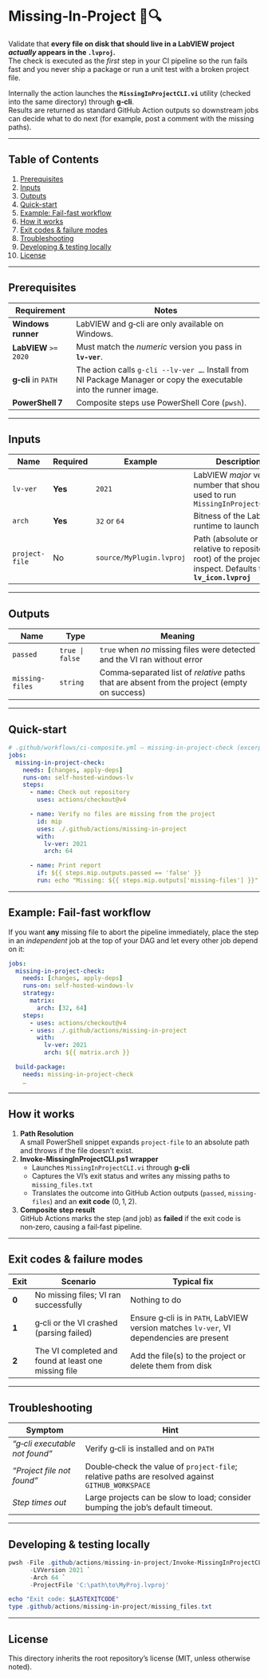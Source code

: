 # Missing‑In‑Project 💼🔍

Validate that **every file on disk that should live in a LabVIEW project _actually_ appears in the `.lvproj`.**  
The check is executed as the *first* step in your CI pipeline so the run fails fast and you never ship a package or run a unit test with a broken project file.

Internally the action launches the **`MissingInProjectCLI.vi`** utility (checked into the same directory) through **g‑cli**.  
Results are returned as standard GitHub Action outputs so downstream jobs can decide what to do next (for example, post a comment with the missing paths).

---

## Table of Contents
1. [Prerequisites](#prerequisites)  
2. [Inputs](#inputs)  
3. [Outputs](#outputs)  
4. [Quick-start](#quick-start)
5. [Example: Fail-fast workflow](#example-fail-fast-workflow)
6. [How it works](#how-it-works)  
7. [Exit codes & failure modes](#exit-codes--failure-modes)  
8. [Troubleshooting](#troubleshooting)  
9. [Developing & testing locally](#developing--testing-locally)  
10. [License](#license)

---

## Prerequisites
| Requirement            | Notes |
|------------------------|-------|
| **Windows runner**     | LabVIEW and g‑cli are only available on Windows. |
| **LabVIEW** `>= 2020`  | Must match the *numeric* version you pass in **`lv-ver`**. |
| **g‑cli** in `PATH`    | The action calls `g-cli --lv-ver …`. Install from NI Package Manager or copy the executable into the runner image. |
| **PowerShell 7**       | Composite steps use PowerShell Core (`pwsh`). |

---

## Inputs
| Name | Required | Example | Description |
|------|----------|---------|-------------|
| `lv-ver` | **Yes** | `2021` | LabVIEW *major* version number that should be used to run `MissingInProjectCLI.vi` |
| `arch` | **Yes** | `32` or `64` | Bitness of the LabVIEW runtime to launch |
| `project-file` | No | `source/MyPlugin.lvproj` | Path (absolute or relative to repository root) of the project to inspect. Defaults to **`lv_icon.lvproj`** |

---

## Outputs
| Name | Type | Meaning |
|------|------|---------|
| `passed` | `true \| false` | `true` when *no* missing files were detected and the VI ran without error |
| `missing-files` | `string` | Comma‑separated list of *relative* paths that are absent from the project (empty on success) |

---

## Quick-start
```yaml
# .github/workflows/ci-composite.yml – missing-in-project-check (excerpt)
jobs:
  missing-in-project-check:
    needs: [changes, apply-deps]
    runs-on: self-hosted-windows-lv
    steps:
      - name: Check out repository
        uses: actions/checkout@v4

      - name: Verify no files are missing from the project
        id: mip
        uses: ./.github/actions/missing-in-project
        with:
          lv-ver: 2021
          arch: 64

      - name: Print report
        if: ${{ steps.mip.outputs.passed == 'false' }}
        run: echo "Missing: ${{ steps.mip.outputs['missing-files'] }}"
```

---

## Example: Fail-fast workflow
If you want **any** missing file to abort the pipeline immediately, place the step in an *independent* job at the top of your DAG and let every other job depend on it:

```yaml
jobs:
  missing-in-project-check:
    needs: [changes, apply-deps]
    runs-on: self-hosted-windows-lv
    strategy:
      matrix:
        arch: [32, 64]
    steps:
      - uses: actions/checkout@v4
      - uses: ./.github/actions/missing-in-project
        with:
          lv-ver: 2021
          arch: ${{ matrix.arch }}

  build-package:
    needs: missing-in-project-check
    …
```

---

## How it works
1. **Path Resolution**  
   A small PowerShell snippet expands `project-file` to an absolute path and throws if the file doesn’t exist.
2. **Invoke‑MissingInProjectCLI.ps1 wrapper**  
   - Launches `MissingInProjectCLI.vi` through **g‑cli**  
   - Captures the VI’s exit status and writes any missing paths to `missing_files.txt`
   - Translates the outcome into GitHub Action outputs (`passed`, `missing-files`) and an **exit code** (0, 1, 2).
3. **Composite step result**  
   GitHub Actions marks the step (and job) as **failed** if the exit code is non‑zero, causing a fail‑fast pipeline.

---

## Exit codes & failure modes
| Exit | Scenario | Typical fix |
|------|----------|-------------|
| **0** | No missing files; VI ran successfully | Nothing to do |
| **1** | g‑cli or the VI crashed (parsing failed) | Ensure g‑cli is in `PATH`, LabVIEW version matches `lv-ver`, VI dependencies are present |
| **2** | The VI completed and found at least one missing file | Add the file(s) to the project or delete them from disk |

---

## Troubleshooting
| Symptom | Hint |
|---------|------|
| *“g‑cli executable not found”* | Verify g‑cli is installed and on `PATH` |
| *“Project file not found”* | Double‑check the value of `project-file`; relative paths are resolved against `GITHUB_WORKSPACE` |
| *Step times out* | Large projects can be slow to load; consider bumping the job’s default timeout. |

---

## Developing & testing locally
```powershell
pwsh -File .github/actions/missing-in-project/Invoke-MissingInProjectCLI.ps1 `
      -LVVersion 2021 `
      -Arch 64 `
      -ProjectFile 'C:\path\to\MyProj.lvproj'

echo "Exit code: $LASTEXITCODE"
type .github/actions/missing-in-project/missing_files.txt
```

---

## License
This directory inherits the root repository’s license (MIT, unless otherwise noted).
